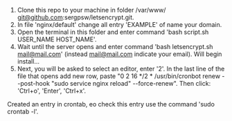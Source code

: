 1. Clone this repo to your machine in folder /var/www/
    git@github.com:sergpsw/letsencrypt.git.
2. In file 'nginx/default' change all entry 'EXAMPLE' of name your domain.
3. Open the terminal in this folder and enter command 'bash script.sh USER_NAME HOST_NAME'.
4. Wait until the server opens and  enter command 'bash letsencrypt.sh mail@mail.com' (instead mail@mail.com indicate your email). Will begin install...
5. Next, you will be asked to select an editor, enter '2'. In the last line of the file that opens add new row, paste "0 2 16 */2 * /usr/bin/cronbot renew --post-hook "sudo service nginx reload" --force-renew". Then click: 'Ctrl+o', 'Enter', 'Ctrl+x'.

Created an entry in crontab, еo check this entry use the command 'sudo crontab -l'.

